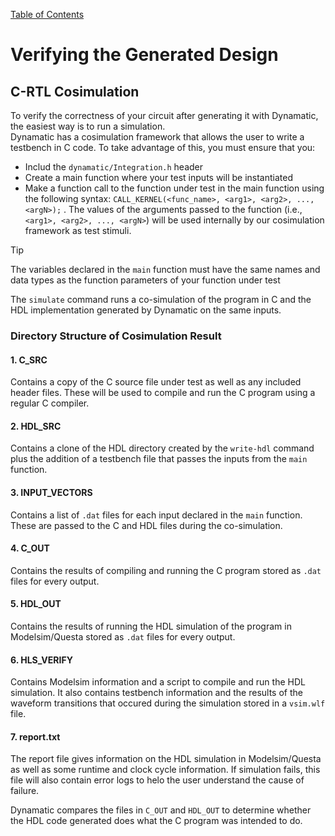 [Table of Contents](../README.md)

# Verifying the Generated Design
## C-RTL Cosimulation  

To verify the correctness of your circuit after generating it with Dynamatic, the easiest way is to run a simulation.   
Dynamatic has a cosimulation framework that allows the user to write a testbench in C code. To take advantage of this, you must ensure that you:   
- Includ the `dynamatic/Integration.h` header
- Create a main function where your test inputs will be instantiated
- Make a function call to the function under test in the main function using the following syntax: `CALL_KERNEL(<func_name>, <arg1>, <arg2>, ..., <argN>);` . The values of the arguments passed to the function (i.e., `<arg1>, <arg2>, ..., <argN>`) will be used internally by our cosimulation framework as test stimuli.  
> [!TIP]
> The variables declared in the `main` function must have the same names and data types as the function parameters of your function under test  

The `simulate` command runs a co-simulation of the program in C and the HDL implementation generated by Dynamatic on the same inputs.  

### Directory Structure of Cosimulation Result 
#### 1. C_SRC  
Contains a copy of the C source file under test as well as any included header files. These will be used to compile and run the C program using a regular C compiler.

#### 2. HDL_SRC  
Contains a clone of the HDL directory created by the `write-hdl` command plus the addition of a testbench file that passes the inputs from the `main` function.  

#### 3. INPUT_VECTORS  
Contains a list of `.dat` files for each input declared in the `main` function. These are passed to the C and HDL files during the co-simulation. 

#### 4. C_OUT  
Contains the results of compiling and running the C program stored as `.dat` files for every output.

#### 5. HDL_OUT  
Contains the results of running the HDL simulation of the program in Modelsim/Questa stored as `.dat` files for every output.

#### 6. HLS_VERIFY  
Contains Modelsim information and a script to compile and run the HDL simulation. It also contains testbench information and the results of the waveform transitions that occured during the simulation stored in a `vsim.wlf` file.

#### 7. report.txt  
The report file gives information on the HDL simulation in Modelsim/Questa as well as some runtime and clock cycle information. If simulation fails, this file will also contain error logs to helo the user understand the cause of failure.  

Dynamatic compares the files in `C_OUT` and `HDL_OUT` to determine whether the HDL code generated does what the C program was intended to do.
